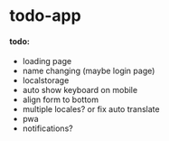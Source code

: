 # todo-app

#### todo:

- loading page
- name changing (maybe login page)
- localstorage
- auto show keyboard on mobile
- align form to bottom
- multiple locales? or fix auto translate
- pwa
- notifications?
